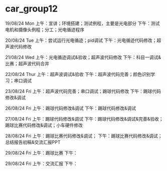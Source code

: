 # car_group12

19/08/24 Mon
上午：宣讲；环境搭建；测试例程，主要是光电部分
下午：测试电机和摄像头例程；分工；光电循迹程序

20/08/24 Tue
上午：尝试运行光电循迹；pid调试
下午：光电循迹代码修改；超声波代码修改

21/08/24 Wed
上午：光电循迹调试&验收；超声波代码修改
下午：科目一调试&比赛；超声波代码合并

22/08/24 Thur
上午：超声波调试&验收
下午：超声波代码完善；颜色识别学习；串口调试

23/08/24 Fri
上午：超声波代码完善；串口调试；踢球代码修改
下午：踢球代码修改&调试

26/08/24 Fri
上午：踢球代码修改&调试
下午：踢球代码修改&调试

27/08/24 Fri
上午：踢球代码修改&调试
下午：踢球代码修改&调试&完善&验收；踢球比赛代码修改&调试；小车硬件修改

28/08/24 Fri
上午：踢球比赛代码修改&调试；
下午：踢球比赛代码修改&调试；总结报告初稿&交流汇报PPT

29/08/24 Fri
上午：踢球比赛
下午：

29/08/24 Fri
上午：交流汇报
下午：

